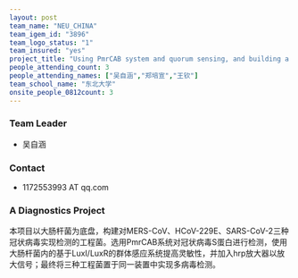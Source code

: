 ```yaml
---
layout: post
team_name: "NEU_CHINA"
team_igem_id: "3896"
team_logo_status: "1"
team_insured: "yes"
project_title: "Using PmrCAB system and quorum sensing, and building a hardware to achieve multivirus detection"
people_attending_count: 3
people_attending_names: ["吴自涵","郑培宣","王钦"]
team_school_name: "东北大学"
onsite_people_0812count: 3
---
```



### Team Leader
* 吴自涵

### Contact
* 1172553993 AT qq.com

### A Diagnostics Project

本项目以大肠杆菌为底盘，构建对MERS-CoV、HCoV-229E、SARS-CoV-2三种冠状病毒实现检测的工程菌。选用PmrCAB系统对冠状病毒S蛋白进行检测，使用大肠杆菌内的基于LuxI/LuxR的群体感应系统提高灵敏性，并加入hrp放大器以放大信号；最终将三种工程菌置于同一装置中实现多病毒检测。
